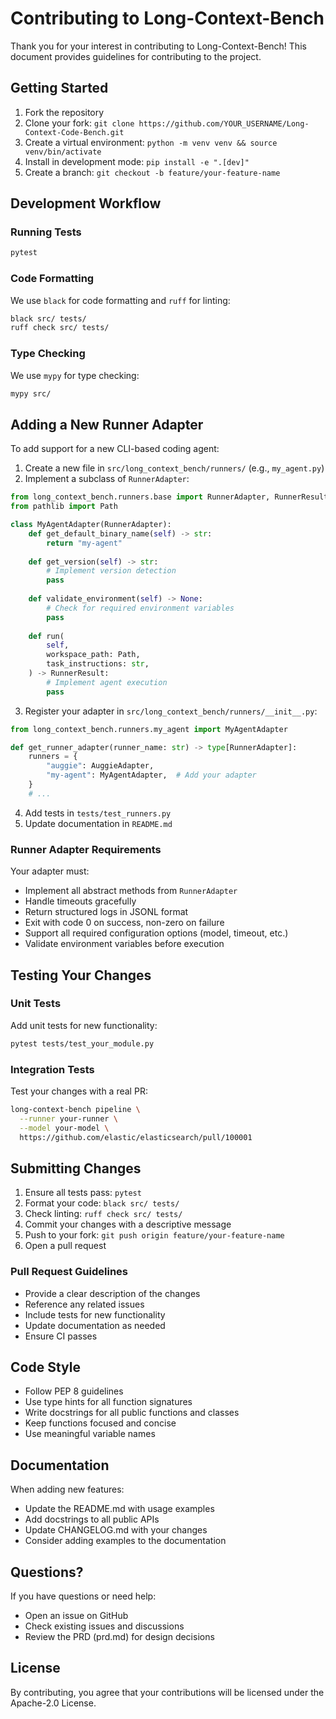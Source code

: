 # Contributing to Long-Context-Bench

Thank you for your interest in contributing to Long-Context-Bench! This document provides guidelines for contributing to the project.

## Getting Started

1. Fork the repository
2. Clone your fork: `git clone https://github.com/YOUR_USERNAME/Long-Context-Code-Bench.git`
3. Create a virtual environment: `python -m venv venv && source venv/bin/activate`
4. Install in development mode: `pip install -e ".[dev]"`
5. Create a branch: `git checkout -b feature/your-feature-name`

## Development Workflow

### Running Tests

```bash
pytest
```

### Code Formatting

We use `black` for code formatting and `ruff` for linting:

```bash
black src/ tests/
ruff check src/ tests/
```

### Type Checking

We use `mypy` for type checking:

```bash
mypy src/
```

## Adding a New Runner Adapter

To add support for a new CLI-based coding agent:

1. Create a new file in `src/long_context_bench/runners/` (e.g., `my_agent.py`)
2. Implement a subclass of `RunnerAdapter`:

```python
from long_context_bench.runners.base import RunnerAdapter, RunnerResult
from pathlib import Path

class MyAgentAdapter(RunnerAdapter):
    def get_default_binary_name(self) -> str:
        return "my-agent"
    
    def get_version(self) -> str:
        # Implement version detection
        pass
    
    def validate_environment(self) -> None:
        # Check for required environment variables
        pass
    
    def run(
        self,
        workspace_path: Path,
        task_instructions: str,
    ) -> RunnerResult:
        # Implement agent execution
        pass
```

3. Register your adapter in `src/long_context_bench/runners/__init__.py`:

```python
from long_context_bench.runners.my_agent import MyAgentAdapter

def get_runner_adapter(runner_name: str) -> type[RunnerAdapter]:
    runners = {
        "auggie": AuggieAdapter,
        "my-agent": MyAgentAdapter,  # Add your adapter
    }
    # ...
```

4. Add tests in `tests/test_runners.py`
5. Update documentation in `README.md`

### Runner Adapter Requirements

Your adapter must:

- Implement all abstract methods from `RunnerAdapter`
- Handle timeouts gracefully
- Return structured logs in JSONL format
- Exit with code 0 on success, non-zero on failure
- Support all required configuration options (model, timeout, etc.)
- Validate environment variables before execution

## Testing Your Changes

### Unit Tests

Add unit tests for new functionality:

```bash
pytest tests/test_your_module.py
```

### Integration Tests

Test your changes with a real PR:

```bash
long-context-bench pipeline \
  --runner your-runner \
  --model your-model \
  https://github.com/elastic/elasticsearch/pull/100001
```

## Submitting Changes

1. Ensure all tests pass: `pytest`
2. Format your code: `black src/ tests/`
3. Check linting: `ruff check src/ tests/`
4. Commit your changes with a descriptive message
5. Push to your fork: `git push origin feature/your-feature-name`
6. Open a pull request

### Pull Request Guidelines

- Provide a clear description of the changes
- Reference any related issues
- Include tests for new functionality
- Update documentation as needed
- Ensure CI passes

## Code Style

- Follow PEP 8 guidelines
- Use type hints for all function signatures
- Write docstrings for all public functions and classes
- Keep functions focused and concise
- Use meaningful variable names

## Documentation

When adding new features:

- Update the README.md with usage examples
- Add docstrings to all public APIs
- Update CHANGELOG.md with your changes
- Consider adding examples to the documentation

## Questions?

If you have questions or need help:

- Open an issue on GitHub
- Check existing issues and discussions
- Review the PRD (prd.md) for design decisions

## License

By contributing, you agree that your contributions will be licensed under the Apache-2.0 License.

